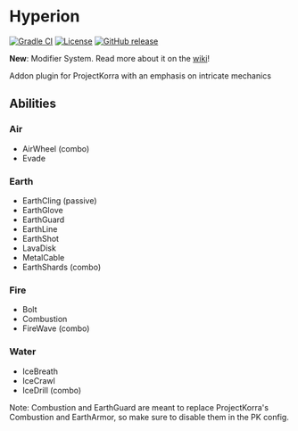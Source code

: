 # Hyperion

[![Gradle CI](https://github.com/PrimordialMoros/Hyperion/workflows/Build/badge.svg?branch=master)](https://github.com/PrimordialMoros/Hyperion/actions)
[![License](https://img.shields.io/github/license/PrimordialMoros/Hyperion?color=blue)](LICENSE)
[![GitHub release](https://img.shields.io/github/v/release/PrimordialMoros/Hyperion)](https://github.com/PrimordialMoros/Hyperion/releases)

**New**: Modifier System. Read more about it on the [wiki](https://github.com/PrimordialMoros/Hyperion/wiki/Modifiers)!

Addon plugin for ProjectKorra with an emphasis on intricate mechanics

## Abilities
### Air
* AirWheel (combo)
* Evade
### Earth
* EarthCling (passive)
* EarthGlove
* EarthGuard
* EarthLine
* EarthShot
* LavaDisk
* MetalCable
* EarthShards (combo)
### Fire
* Bolt
* Combustion
* FireWave (combo)
### Water
* IceBreath
* IceCrawl
* IceDrill (combo)


Note: Combustion and EarthGuard are meant to replace ProjectKorra's Combustion and EarthArmor, so make sure to disable them in the PK config.
